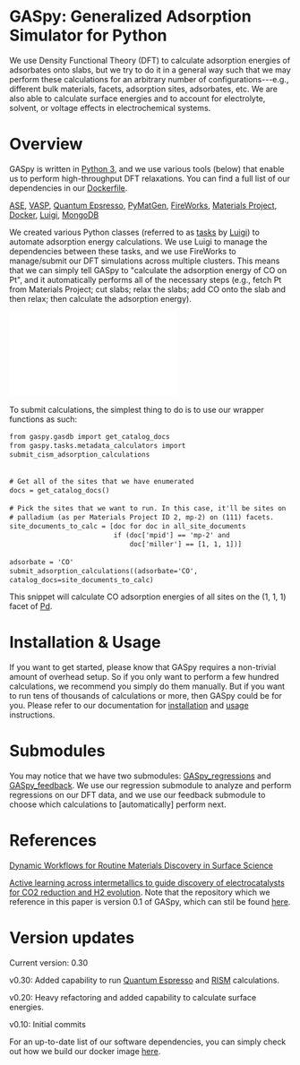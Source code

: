 # GASpy:  Generalized Adsorption Simulator for Python

We use Density Functional Theory (DFT) to calculate adsorption energies of adsorbates onto slabs, but we try to do it in a general way such that we may perform these calculations for an arbitrary number of configurations---e.g., different bulk materials, facets, adsorption sites, adsorbates, etc.
We are also able to calculate surface energies and to account for electrolyte, solvent, or voltage effects in electrochemical systems.


# Overview

GASpy is written in [Python 3](https://www.python.org/), and we use various tools (below) that enable us to perform high-throughput DFT relaxations.
You can find a full list of our dependencies in our [Dockerfile](./dockerfile/Dockerfile).

[ASE](https://wiki.fysik.dtu.dk/ase/about.html),
[VASP](https://www.vasp.at/index.php/about-vasp/59-about-vasp),
[Quantum Epsresso](https://www.quantum-espresso.org/),
[PyMatGen](http://pymatgen.org/),
[FireWorks](https://pythonhosted.org/FireWorks/index.html), [Materials Project](https://materialsproject.org/), [Docker](https://www.docker.com/),
[Luigi](https://github.com/spotify/luigi), [MongoDB](https://www.mongodb.com/)

We created various Python classes (referred to as [tasks](https://github.com/ulissigroup/GASpy/tree/master/gaspy/tasks) by [Luigi](https://github.com/spotify/luigi)) to automate adsorption energy calculations.
We use Luigi to manage the dependencies between these tasks, and we use FireWorks to manage/submit our DFT simulations across multiple clusters.
This means that we can simply tell GASpy to "calculate the adsorption energy of CO on Pt", and it automatically performs all of the necessary steps (e.g., fetch Pt from Materials Project; cut slabs; relax the slabs; add CO onto the slab and then relax; then calculate the adsorption energy).

![dag](./documentation/gaspy_dag.pdf)

To submit calculations, the simplest thing to do is to use our wrapper functions as such:

    from gaspy.gasdb import get_catalog_docs
    from gaspy.tasks.metadata_calculators import submit_cism_adsorption_calculations
    
    
    # Get all of the sites that we have enumerated
    docs = get_catalog_docs()
    
    # Pick the sites that we want to run. In this case, it'll be sites on
    # palladium (as per Materials Project ID 2, mp-2) on (111) facets.
    site_documents_to_calc = [doc for doc in all_site_documents
                              if (doc['mpid'] == 'mp-2' and
                                  doc['miller'] == [1, 1, 1])]
    
    adsorbate = 'CO'
    submit_adsorption_calculations((adsorbate='CO', catalog_docs=site_documents_to_calc)

This snippet will calculate CO adsorption energies of all sites on the (1, 1, 1) facet of [Pd](https://materialsproject.org/materials/mp-2/).


# Installation & Usage

If you want to get started, please know that GASpy requires a non-trivial amount of overhead setup.
So if you only want to perform a few hundred calculations, we recommend you simply do them manually.
But if you want to run tens of thousands of calculations or more, then GASpy could be for you.
Please refer to our documentation for [installation](./documentation/installation.md) and [usage](./documentation/usage.md) instructions.


# Submodules

You may notice that we have two submodules: [GASpy\_regressions](./GASpy_regressions) and [GASpy\_feedback](./GASpy_feedback).
We use our regression submodule to analyze and perform regressions on our DFT data, and we use our feedback submodule to choose which calculations to \[automatically\] perform next.


# References

[Dynamic Workflows for Routine Materials Discovery in Surface Science](https://pubs.acs.org/doi/abs/10.1021/acs.jcim.8b00386)

[Active learning across intermetallics to guide discovery of electrocatalysts for CO2 reduction and H2 evolution](https://www.nature.com/articles/s41929-018-0142-1). Note that the repository which we reference in this paper is version 0.1 of GASpy, which can stil be found [here](https://github.com/ulissigroup/GASpy/tree/v0.1).


# Version updates

Current version: 0.30

v0.30:  Added capability to run [Quantum Espresso](https://www.quantum-espresso.org/) and [RISM](https://journals.aps.org/prb/abstract/10.1103/PhysRevB.96.115429) calculations.

v0.20:  Heavy refactoring and added capability to calculate surface energies.

v0.10:  Initial commits

For an up-to-date list of our software dependencies, you can simply check out how we build our docker image [here](https://github.com/ulissigroup/GASpy/blob/master/dockerfile/Dockerfile).
